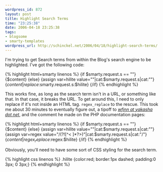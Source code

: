 ```yaml
--- 
wordpress_id: 872
layout: post
title: Highlight Search Terms
time: "23:25:38"
date: 2006-04-18 23:25:38
tags: 
- blogsome
- smarty-templates
wordpress_url: http://schinckel.net/2006/04/18/highlight-search-terms/
---
```

I'm trying to get Search terms from within the Blog's search engine to be highlighted. I've got the following code: 
    
{% highlight html+smarty linenos %}
    {if $smarty.request.s == ""}
        {$content}
    {else}
        {assign var=hilite value="<span class='hilite'>"|cat:$smarty.request.s|cat:"</span>"}
        {$content|replace:$smarty.request.s:$hilite}
    {/if}
{% endhighlight %}

This works fine, as long as the search term isn't in a URL, or something like that. In that case, it breaks the URL. To get around this, I need to only replace if it's not inside an HTML tag. `regex_replace` to the rescue. This took me about 30 minutes to eventually figure out, a tipoff to _[wfinn at yakasha dot net][1]_, and the comment he made on the PHP documentation pages: 
    
{% highlight html+smarty linenos %}
    {if $smarty.request.s == ""}
        {$content}
    {else}
        {assign var=hilite value="<span class='hilite'>"|cat:$smarty.request.s|cat:"</span>"}
        {assign var=regex value="/(?![^< ]*?>)"|cat:$smarty.request.s|cat:"/"}
        {$content|regex_replace:$regex:$hilite}
    {/if}
{% endhighlight %}

Obviously, you'll need to have some sort of CSS styling for the search term. 
    
{% highlight css linenos %}
    .hilite {color:red; border:1px dashed; padding:0 3px; 0 3px;}
{% endhighlight %}


   [1]: http://au.php.net/manual/en/reference.pcre.pattern.syntax.php#54816

